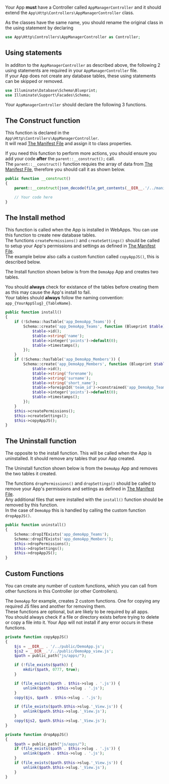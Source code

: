 Your App **must** have a Controller called `AppManagerController` and it should extend the `App\Http\Controllers\AppManagerController` class.

As the classes have the same name, you should rename the original class in the using statement by declaring
```php title=Controllers/AppManagerController.php
use App\Http\Controllers\AppManagerController as Controller;
```

## Using statements
In additon to the `AppManagerController` as described above, the following 2 using statements are required in your `AppManagerController` file.<br />
If your App does not create any database tables, these using statements can be skipped or removed.

```php title=Controllers/AppManagerController.php
use Illuminate\Database\Schema\Blueprint;
use Illuminate\Support\Facades\Schema;
```

Your `AppManagerController` should declare the following 3 functions.

## The Construct function
This function is declared in the `App\Http\Controllers\AppManagerController`.<br />
It will read [The Manifest File](../manifest-file) and assign it to class properties.

If you need this function to perform more actions, you should ensure you add your code **after** the `parent::__construct();` call.<br />
The `parent::__construct()` function requies the array of data from [The Manifest File](../manifest-file), therefore you should call it as shown below.

```php title=Controllers/AppManagerController.php
public function __construct()
{
    parent::__construct(json_decode(file_get_contents(__DIR__.'/../manifest.json'), true));

    // Your code here
}
```

## The Install method
This function is called when the App is installed in WebApps. You can use this function to create new database tables.<br />
The functions `createPermissions()` and `createSettings()` should be called to setup your App's permissions and settings as defined in [The Manifest File](../manifest-file).<br />
The example below also calls a custom function called `copyAppJS()`, this is described below.

The Install function shown below is from the `DemoApp` App and creates two tables.

You should **always** check for existance of the tables before creating them as this may cause the App's install to fail.<br />
Your tables should **always** follow the naming convention: `app_{YourAppSlug}_{TableName}`.

```php title=Controllers/AppManagerController.php
public function install()
{
    if (!Schema::hasTable('app_DemoApp_Teams')) {
        Schema::create('app_DemoApp_Teams', function (Blueprint $table) {
            $table->id();
            $table->string('name');
            $table->integer('points')->default(0);
            $table->timestamps();
        });
    }
    if (!Schema::hasTable('app_DemoApp_Members')) {
        Schema::create('app_DemoApp_Members', function (Blueprint $table) {
            $table->id();
            $table->string('forename');
            $table->string('surname');
            $table->string('short_name');
            $table->foreignId('team_id')->constrained('app_DemoApp_Teams');
            $table->integer('points')->default(0);
            $table->timestamps();
        });
    }
    $this->createPermissions();
    $this->createSettings();
    $this->copyAppJS();
}
```

## The Uninstall function
The opposite to the install function. This will be called when the App is uninstalled. It should remove any tables that your App created.

The Uninstall function shown below is from the `DemoApp` App and removes the two tables it created.

The functions `dropPermissions()` and `dropSettings()` should be called to remove your App's permissions and settings as defined in [The Manifest File](../manifest-file).<br />
Any additional files that were installed with the `install()` function should be removed by this function.<br />
In the case of `DemoApp` this is handled by calling the custom function `dropAppJS()`.

```php title=Controllers/AppManagerController.php
public function uninstall()
{
    Schema::dropIfExists('app_demoApp_Teams');
    Schema::dropIfExists('app_demoApp_Members');
    $this->dropPermissions();
    $this->dropSettings();
    $this->dropAppJS();
}
```

## Custom Functions
You can create any number of custom functions, which you can call from other functions in this Controller (or other Controllers).

The `DemoApp` for example, creates 2 custom functions. One for copying any required JS files and another for removing them.<br />
These functions are optional, but are likely to be required by all apps.<br />
You should always check if a file or directory exists before trying to delete or copy a file into it. Your App will not install if any error occurs in these functions.

```php title=Controllers/AppManagerController.php
private function copyAppJS()
{
    $js = __DIR__ . '/../public/DemoApp.js';
    $js2 = __DIR__.'/../public/DemoApp_view.js';
    $path = public_path("js/apps/");

    if (!file_exists($path)) {
        mkdir($path, 0777, true);
    }

    if (file_exists($path . $this->slug . '.js')) {
        unlink($path . $this->slug . '.js');
    }
    copy($js, $path . $this->slug . '.js');

    if (file_exists($path.$this->slug.'_View.js')) {
        unlink($path.$this->slug.'_View.js');
    }
    copy($js2, $path.$this->slug.'_View.js');
}

private function dropAppJS()
{
    $path = public_path("js/apps/");
    if (file_exists($path . $this->slug . '.js')) {
        unlink($path . $this->slug . '.js');
    }
    if (file_exists($path.$this->slug.'_View.js')) {
        unlink($path.$this->slug.'_View.js');
    }
}
```
